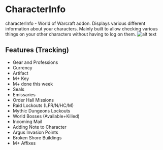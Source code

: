 # CharacterInfo
characterInfo - World of Warcraft addon. Displays various different information about your characters.
Mainly built to allow checking various things on your other characters without having to log on them.
![alt text](https://i.imgur.com/8D2OTKZ.png "Main Tooltip")

## Features (Tracking)
* Gear and Professions
* Currency
* Artifact
* M+ Key
* M+ done this week
* Seals
* Emissaries
* Order Hall Missions
* Raid Lockouts (LFR/N/HC/M)
* Mythic Dungeons Lockouts
* World Bosses (Available+Killed)
* Incoming Mail
* Adding Note to Character
* Argus Invasion Points
* Broken Shore Buildings
* M+ Affixes
